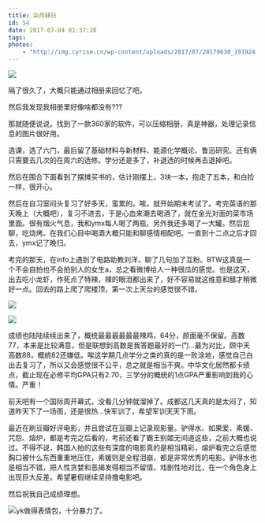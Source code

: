 ```yaml
---
title: 柒月肆日
id: 54
date: 2017-07-04 01:37:28
tags:
photos:
    - "http://img.cyrise.cn/wp-content/uploads/2017/07/20170630_191924.jpg"
---
```

![](http://img.cyrise.cn/wp-content/uploads/2017/07/20170630_191924.jpg)

隔了很久了，大概只能通过相册来回忆了吧。

然后我发现我相册里好像啥都没有???

那就随便说说。找到了一款360家的软件，可以压缩相册，真是神器，处理记录信息的图片很好用。

选课，选了六门，最后留了基础材料与新材料、能源化学概论、鲁迅研究、还有俩只需要去几次的在周六的选修。学分还是多了，补退选的时候再去退掉吧。

然后在围合下面看到了摆摊买书的，估计刚摆上，3块一本，抱走了五本，和白捡一样，很开心。

然后在自习室闷头复习了好多天，蛮累的。唉。就开始期末考试了。考完英语的那天晚上（大概吧），复习不进去，于是心血来潮去喝酒了，就在金光对面的菜市场里面。很有烟火气息，我和ymx每人喝了两瓶，另外我还多喝了一大罐。然后尬聊，吃烧烤。在我们心目中喝酒大概只能和聊感情相配吧。一直到十二点之后才回去，ymx记了晚归。

考完的那天，在info上遇到了电路助教刘洋，聊了几句加了互粉。BTW这真是一个不会自拍也不会拍别人的女生a，总之看微博给人一种很瓜的感觉。也是这天，出去吃小龙虾，作死点了特辣，辣的眼泪都出来了，好不容易就这维意和醋才稍微好一点。回去的路上爬了爬楼顶，第一次上天台的感觉很不错。

![](http://img.cyrise.cn/wp-content/uploads/2017/07/3c9734888f530b9e.jpg)

![](http://img.cyrise.cn/wp-content/uploads/2017/07/2d04e1ab9b276177.jpg)

成绩也陆陆续续出来了，概统最最最最最最辣鸡，64分，颜面毫不保留。高数77，本来是比较满意，但是联想到高数是我答题最好的一门...最为对比，顾中天高数88，概统82还嫌低。唉这学期几点学分之类的真的是一败涂地，感觉自己白出去复习了，所以又会感觉很不公平，总之就是相当不爽。中华文化居然都卡绩点，截止现在必修平均GPA只有2.70，三学分的概统的1点GPA严重影响到我的心情。严重！

前天吧有一个国际周开幕式，没看几分钟就溜掉了。成都这几天真的是太闷了，知道昨天下了一场雨，还是很热...快军训了，希望军训天天下雨。

最近在刷豆瓣好评电影，并且尝试在豆瓣上记录观影量。驴得水、如果爱、素媛、咒怨、熔炉，都是考完之后看的，考前还看了霸王别姬无间道这些，之前大概也说过。不得不说，韩国人拍的这些有深度的电影真的是相当精彩，熔炉看完之后感觉胸口被什么东西重重地压住，素媛则是全程泪崩，都是非常优秀的电影。驴得水也是相当不错，把人性贪婪和恶揭发得相当不留情，戏剧性地对比，在一个角色身上出现巨大反差。希望暑假继续坚持撸电影吧。

然后祝我自己成绩理想。

![](http://img.cyrise.cn/wp-content/uploads/2017/07/6961c6f333557a59.png)yk做得表情包，十分暴力了。

